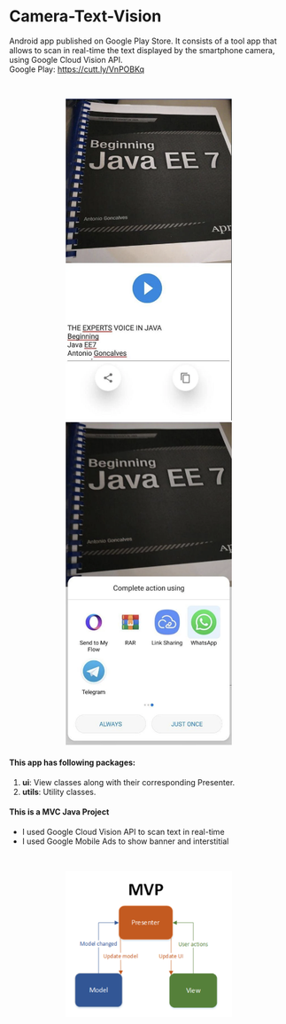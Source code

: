 # Camera-Text-Vision
Android app published on Google Play Store. It consists of a tool app that allows to scan in real-time the text displayed by the smartphone camera, using Google Cloud Vision API.
<br>
Google Play: https://cutt.ly/VnPOBKq

<br>
<p align="center">
  <img src="readme/camera2.png" width="300">
  <img src="readme/camera3.png" width="300">


</p>

#### This app has following packages:
1. **ui**: View classes along with their corresponding Presenter.
3. **utils**: Utility classes.


#### This is a MVC Java Project
- I used Google Cloud Vision API to scan text in real-time
- I used Google Mobile Ads to show banner and interstitial

<br>
<p align="center">
  <img src="readme/mvp.png" width="300">
</p>
